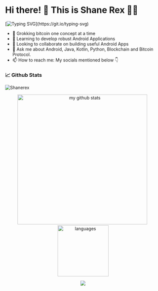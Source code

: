 <!--
**Shanerex/Shanerex** is a ✨ _special_ ✨ repository because its `README.md` (this file) appears on your GitHub profile.

Here are some ideas to get you started:


-->


#  Hi there! 👋 This is Shane Rex 👨‍💻

[![Typing SVG](https://readme-typing-svg.herokuapp.com?font=Ubuntu&color=%2336BCF7&lines=%E2%9C%93+Android+developer;%E2%9C%93+Blockchain+Enthusiast;)](https://git.io/typing-svg)

- 🔭 Grokking bitcoin one concept at a time
- 🌱 Learning to develop robust Android Applications
- 👯 Looking to collaborate on building useful Android Apps
- 💬 Ask me about Android, Java, Kotlin, Python, Blockchain and Bitcoin Protocol.
- 📫 How to reach me: My socials mentioned below 👇

### 📈 Github Stats
<!-- status codes -->
<img src="https://komarev.com/ghpvc/?username=Shanerex" alt="Shanerex"/>
</p>
  
<p align="center">
<img src="https://github-readme-stats.vercel.app/api?username=Shanerex&show_icons=true&theme=tokyonight" alt="my github stats" width="420"/>&nbsp;
<img src="https://github-readme-stats.vercel.app/api/top-langs/?username=Shanerex&layout=compact&theme=tokyonight" alt="languages" height="165">
</p>

<p align=center>
<img src="https://github-readme-streak-stats.herokuapp.com?user=Shanerex&theme=tokyonight&date_format=M%20j%5B%2C%20Y%5D"></img>
</p>
